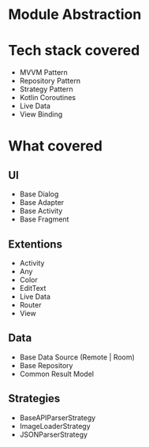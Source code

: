 # Module Abstraction 

# Tech stack covered 
- MVVM Pattern
- Repository Pattern
- Strategy Pattern
- Kotlin Coroutines
- Live Data
- View Binding

# What covered
## UI
- Base Dialog
- Base Adapter
- Base Activity
- Base Fragment

## Extentions
- Activity
- Any
- Color
- EditText
- Live Data
- Router
- View

## Data
- Base Data Source (Remote | Room)
- Base Repository
- Common Result Model

## Strategies
- BaseAPIParserStrategy
- ImageLoaderStrategy
- JSONParserStrategy